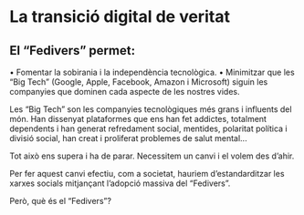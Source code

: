 # La transició digital de veritat

## El “Fedivers” permet:

•	Fomentar la sobirania i la independència tecnològica.
•	Minimitzar que les “Big Tech” (Google, Apple, Facebook, Amazon i Microsoft) siguin les companyies que dominen cada aspecte de les nostres vides.

Les “Big Tech” son les companyies tecnològiques més grans i influents del món. Han dissenyat plataformes que ens han fet addictes, totalment dependents i han generat refredament social, mentides, polaritat política i divisió social, han creat i proliferat problemes de salut mental...

Tot això ens supera i ha de parar. Necessitem un canvi i el volem des d’ahir.

Per fer aquest canvi efectiu, com a societat, hauriem d’estandarditzar les xarxes socials mitjançant l’adopció massiva del “Fedivers”.

Però, què és el “Fedivers”?